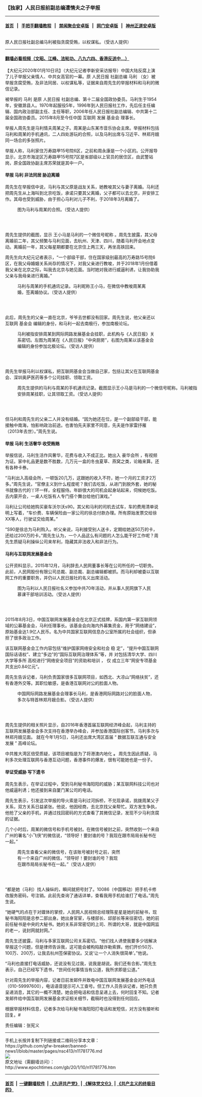 ### 【独家】人民日报前副总编遭情夫之子举报
------------------------

#### [首页](https://github.com/gfw-breaker/banned-news1/blob/master/README.md) &nbsp;&nbsp;|&nbsp;&nbsp; [手把手翻墙教程](https://github.com/gfw-breaker/guides/wiki) &nbsp;&nbsp;|&nbsp;&nbsp; [禁闻聚合安卓版](https://github.com/gfw-breaker/bn-android) &nbsp;&nbsp;|&nbsp;&nbsp; [网门安卓版](https://github.com/oGate2/oGate) &nbsp;&nbsp;|&nbsp;&nbsp; [神州正道安卓版](https://github.com/SzzdOgate/update) 



<div><img alt="" class="aligncenter wp-post-image" src="http://i.epochtimes.com/assets/uploads/2020/01/04FotoJet-600x400.jpg"/>
<div class="red16 caption">
 <p>
  原人民日报社副总编马利被指贪腐受贿，以权谋私。（受访人提供）
 </p>
</div>
</div><hr/>

#### [翻墙必看视频（文昭、江峰、法轮功、八九六四、香港反送中...）](https://github.com/gfw-breaker/banned-news1/blob/master/pages/link3.md)

<div><p>
 【大纪元2020年01月10日讯】（大纪元记者李新安采访报导）中国大陆反腐上演了儿子举报父亲情人、中共女高官的一幕。原
 <ok href="http://www.epochtimes.com/gb/tag/%E4%BA%BA%E6%B0%91%E6%97%A5%E6%8A%A5.html">
  人民日报
 </ok>
 社副总编
 <ok href="http://www.epochtimes.com/gb/tag/%E9%A9%AC%E5%88%A9.html">
  马利
 </ok>
 （女）被举报贪腐受贿，及非法同居、以权谋私等，证据来自周先生的举报材料和马利的微信记录。
</p>
<p>
 被举报的
 <ok href="http://www.epochtimes.com/gb/tag/%E9%A9%AC%E5%88%A9.html">
  马利
 </ok>
 是原
 <ok href="http://www.epochtimes.com/gb/tag/%E4%BA%BA%E6%B0%91%E6%97%A5%E6%8A%A5.html">
  人民日报
 </ok>
 社副总编、第十二届全国政协委员。马利生于1954年，安徽滁县人。1970年起服役5年，1996年到人民日报社工作，先后任主任编辑、国内政治部副主任、主任等职，2006年任人民日报社副总编辑、中共第十二届全国政协委员。2015年8月至今任中国
 <ok href="http://www.epochtimes.com/gb/tag/%E4%BA%92%E8%81%94%E7%BD%91.html">
  互联网
 </ok>
 发展
 <ok href="http://www.epochtimes.com/gb/tag/%E5%9F%BA%E9%87%91%E4%BC%9A.html">
  基金会
 </ok>
 理事长。
</p>
<p>
 举报人周先生是马利情夫周某之子。周某是山东某市音乐协会主席。举报材料包括马利和周某的手机通讯，二人四处游玩的合照，以及马利出席与习近平、林郑月娥同一场合的多张照片。
</p>
<p>
 举报人称，马利家住万寿路甲15号院6区，之前和周永康是一个小区的。公开报导显示，北京市海淀区万寿路甲15号院7区是省部级以上官员的居住区，由武警站岗，原全国政协副主席苏荣就是其中一户。
</p>
<h4 class="p1">
 举报
 <span class="s1">
  马利
 </span>
 非法同居 胁迫离婚
</h4>
<p class="p1">
 周先生在举报信中说，马利与其父原是战友关系，她教唆其父与妻子离婚。马利还把周先生从上海叫到北京吃饭，承诺只要其父离婚，父子都可以去北京，并安排工作。其母也受到威胁，由于担心马利对儿子不利，于2018年3月离婚了。
</p>
<figure class="wp-caption aligncenter" id="attachment_11798979" style="width: 450px">
 <ok href="http://i.epochtimes.com/assets/uploads/2020/01/007FotoJet-1_meitu_9.jpg">
  <img alt="" class="size-medium wp-image-11798979" src="http://i.epochtimes.com/assets/uploads/2020/01/007FotoJet-1_meitu_9-450x300.jpg"/>
 </ok>
 <br/><figcaption class="wp-caption-text">
  图为马利与周某的合照。（受访人提供）
 </figcaption><br/>
</figure><br/>
<p>
 周先生提供的截图，显示
 <span class="s1">
  王小马是马利的一个微信号昵称
 </span>
 。周先生披露，其父母离婚前二年，其父频繁与马利见面，去杭州、天津、四川，随着马利开会地点变动。离婚前一年，其父每星期都要在北京住上两三天，再坐高铁回来。
</p>
<p class="p1">
 周先生向大纪元记者表示，“一个部级干部，住在国家级别最高的万寿路15号院6区，在我父母婚姻关系尚存的情况下，对我父亲进行教唆，并于2018年1月份借着我父亲在北京之际，叫我去北京与她见面。当时她对我进行威逼利诱，让我协助我父亲与我母亲进行离婚。”
</p>
<figure class="wp-caption aligncenter" id="attachment_11782772" style="width: 429px">
 <ok href="http://i.epochtimes.com/assets/uploads/2020/01/01FotoJet-1_meitu_1.jpg">
  <img alt="" class="wp-image-11782772" src="http://i.epochtimes.com/assets/uploads/2020/01/01FotoJet-1_meitu_1-450x262.jpg"/>
 </ok>
 <br/><figcaption class="wp-caption-text">
  马利与周某的手机通讯记录。马利昵称王小马，在微信中教唆周某离婚，签离婚协议。（受访人提供）
 </figcaption><br/>
</figure><br/>
<p class="p1" style="text-align: left;">
 此后，周先生的父亲一直在北京，爷爷去世都没有回家。周先生说，他父亲还以
 <ok href="http://www.epochtimes.com/gb/tag/%E4%BA%92%E8%81%94%E7%BD%91.html">
  互联网
 </ok>
 <ok href="http://www.epochtimes.com/gb/tag/%E5%9F%BA%E9%87%91%E4%BC%9A.html">
  基金会
 </ok>
 编辑的身份，和马利一起去南极行，参加南极论坛。
</p>
<figure class="wp-caption aligncenter" id="attachment_11798682" style="width: 450px">
 <ok href="http://i.epochtimes.com/assets/uploads/2020/01/003FotoJet_meitu_2.jpg">
  <img alt="" class="size-medium wp-image-11798682" src="http://i.epochtimes.com/assets/uploads/2020/01/003FotoJet_meitu_2-450x300.jpg"/>
 </ok>
 <br/><figcaption class="wp-caption-text">
  马利被指安排周某到网际网路发展基金会挂职，此机构与《人民日报》关系密切。左图为周某在《人民日报》“中央厨房”，右图为周某以该基金会编辑的身份参加北极论坛。（受访人提供）
 </figcaption><br/>
</figure><br/>
<p class="p1" style="text-align: left;">
 周先生举报马利以权谋私，把互联网基金会当做自己家，包括让其父在互联网基金会、深圳奥萨医药等多个公司挂职、领取工资。
</p>
<figure class="wp-caption aligncenter" id="attachment_11798909" style="width: 600px">
 <ok href="http://i.epochtimes.com/assets/uploads/2020/01/008FotoJet_meitu_5.jpg">
  <img alt="" class="wp-image-11798909 size-large" src="http://i.epochtimes.com/assets/uploads/2020/01/008FotoJet_meitu_5-600x280.jpg"/>
 </ok>
 <br/><figcaption class="wp-caption-text">
  周先生提供的马利与周某的手机通讯记录。截图显示王小马是马利的一个微信号昵称。马利被指安排周某挂职，让其领取工资。（受访人提供）
 </figcaption><br/>
</figure><br/>
<p class="p1" style="text-align: left;">
 但马利和周先生的父亲二人并没有结婚。“因为她还在位，是一个副部级干部，能接触中南海，怕影响政治前途。也害怕先夫家里不同意，先夫是作家雷抒雁（2013年去世）。”周先生说。
</p>
<h4 class="p1" style="text-align: left;">
 举报
 <span class="s1">
  马利
 </span>
 生活奢华 收受贿赂
</h4>
<p class="p1" style="text-align: left;">
 举报信说，马利生活作风奢华，花费与收入不成正比。她出入
 <ok href="http://www.epochtimes.com/gb/tag/%E8%B1%AA%E5%8D%8E%E4%BC%9A%E6%89%80.html">
  豪华会所
 </ok>
 ，有视频为证。家中礼品更是数不胜数，几万元一盒的冬虫夏草、燕窝之类，论箱来算。还有各种卡券。
</p>
<p class="p1" style="text-align: left;">
 “马利出入高级会所，一顿饭20几万，这跟她的收入不符，她一个月的工资才2万多。”周先生说，“官僚主义到什么程度呢？我们去吃饭，从进门到脱外套，她的秘书就像古代的丫环一样，全程服侍。年龄很大的司机会起身站起来，伺候她吃饭。去内蒙开会，一桌人吃饭有人专门搭个舞台给他们演戏。”
</p>
<p class="p1" style="text-align: left;">
 马利让公司给她购买豪车沃尔沃s90。其父和马利的司机去试车，车的费用清单说明上写着，“车价费、车辆保险由一家公司的徐总付款办理。所有原始发票交给徐XX等人，行驶证交给周某。”
</p>
<p class="p1" style="text-align: left;">
 “S90是徐总为马利购入。听父亲说，马利接受别人送卡，定期给她送50万的卡，还给过200万的卡。”周先生认为，一个人品这么有问题的人怎么能干好工作呢？周先生质疑马利操纵公司来牟利，隐藏其非法收入和非法行为。
</p>
<h4 class="p1" style="text-align: left;">
 马利与互联网发展基金会
</h4>
<p class="p1" style="text-align: left;">
 公开资料显示，2015年12月，马利辞去人民网董事长等在公司所任的一切职务。此前，人民网股份有限公司总裁、副总裁、副总编辑都被抓。而马利却被委以互联网工作的重要职务，并仍以人民日报社的名义出席活动。
</p>
<figure class="wp-caption aligncenter" id="attachment_11798953" style="width: 450px">
 <ok href="http://i.epochtimes.com/assets/uploads/2020/01/008FotoJet-1_meitu_8.jpg">
  <img alt="" class="size-medium wp-image-11798953" src="http://i.epochtimes.com/assets/uploads/2020/01/008FotoJet-1_meitu_8-450x300.jpg"/>
 </ok>
 <br/><figcaption class="wp-caption-text">
  图为马利以人民日报社名义参加中共70年活动，并从事人民网旗下人民慕课干部培训活动。（受访人提供）
 </figcaption><br/>
</figure><br/>
<p class="p1" style="text-align: left;">
 2015年8月3日，中国互联网发展基金会在北京正式挂牌，系国内第一家互联网领域的公募基金会，马利任理事长。该基金会向海内外募集资金，用于“网络建设”，原始基金达1.9亿人民币。名为中共国家互联网信息办公室所属的社会组织，但承担了很多政治工作。
</p>
<p class="p1" style="text-align: left;">
 该互联网基金会工作内容包括“维护国家网络安全和社会
 <span class="s4">
  稳
 </span>
 定”，“提升中国互联网国际话语权”、建立“多边”的“国际互联网治理体系”等，并
 <span class="s1">
  对包括清华大学、四川大学等多所
 </span>
 高校进行“网络安全项目”的资助和培训
 <span class="s1">
  ，
  <span class="s1">
   仅
  </span>
  <span class="s1">
   成立三年“网安专项基金共支出0.84亿元”。
  </span>
 </span>
</p>
<p class="p1" style="text-align: left;">
 周先生告诉记者，马利负责国家很多互联网项目，如西北、大凉山“网络扶贫”，还有香港外交等。其职位敏感，是香港互联网对公的脸面人物。
</p>
<figure class="wp-caption aligncenter" id="attachment_11782827" style="width: 450px">
 <ok href="http://i.epochtimes.com/assets/uploads/2020/01/02FotoJet-1.jpg">
  <img alt="" class="size-medium wp-image-11782827" src="http://i.epochtimes.com/assets/uploads/2020/01/02FotoJet-1-450x300.jpg"/>
 </ok>
 <br/><figcaption class="wp-caption-text">
  中国网际网路发展基金会理事长马利，是香港网际网路对公的脸面人物，多次与特首林郑月娥合影。（受访人提供）
 </figcaption><br/>
</figure><br/>
<p class="p1">
 周先生提供的相关照片显示，自2016年香港首届互联网经济峰会起，马利主持的互联网发展基金会多次支持在香港举办峰会，并参加香港国际创客节。马利多次与林郑月娥见面。
 <span class="s1">
  就在今年1月5日，马利还出席大湾区首届
 </span>
 <span class="s2">
  “
 </span>
 <span class="s1">
  数据互联互通与安全发展
 </span>
 <span class="s2">
  ”
 </span>
 <span class="s1">
  高峰论坛。
 </span>
</p>
<p>
 中共推大湾区倍受质疑，该项目被指是为了将港澳内地化
 <span class="s3">
  <b>
   。
  </b>
 </span>
 周先生因此质疑，马利多次处理互联网与香港互动问题，香港事件的爆发，很有可能她也是一份子。
 <span class="s1">
  <br/>
 </span>
</p>
<h4 class="p1" style="text-align: left;">
 举证受威胁 写下遗书
</h4>
<p class="p1" style="text-align: left;">
 周先生表示，在举证过程中，受到马利秘书海阳阳的威胁；某互联网科技公司也对他威逼利诱；他还接到来自厦门某公司的电话。
</p>
<p class="p1" style="text-align: left;">
 周先生表示，引发这次举报的导火索是马利过河拆桥，不兑现承诺，挑拨周某父子关系，双方关系日益紧张。他说，他因经商，去北京找父亲帮忙。双方发生争执，他抢了父亲的手机，并通过找回密码的方式查看了其微信记录，发现不少马利贪腐的证据。
</p>
<p class="p1" style="text-align: left;">
 几个小时后，周某的微信号和手机号被封。在微信号被封之前，突然收到一个来自广州的署名“小飞侠”的微信说，“领导好！要封谁的号？我现在跟市局局长秘书在一起。”
</p>
<figure class="wp-caption aligncenter" id="attachment_11782853" style="width: 338px">
 <ok href="http://i.epochtimes.com/assets/uploads/2020/01/03FotoJet.jpg">
  <img alt="" class="wp-image-11782853" src="http://i.epochtimes.com/assets/uploads/2020/01/03FotoJet-450x300.jpg"/>
 </ok>
 <br/><figcaption class="wp-caption-text">
  周先生查看父亲的微信号，在该账号被封号之前，突然有一个来自广州的微信，“领导好！要封谁的号？我现在跟市局局长秘书在一起。”（受访人提供）
 </figcaption><br/>
</figure><br/>
<p>
 “都是她（马利）找人操纵的，瞬间就把号封了。10086（中国移动）把手机卡修改服务密码，号注销。此前先查询了通话详单，查看我用手机给谁打了电话。”周先生说。
</p>
<p>
 “她硬气的点在于对媒体的掌控，人民网人民视频总经理陈星星是她的前秘书，现秘书海阳阳是总参二部出身。她出身官宦，与楼部长、邱部长等来往密切，她的前前任秘书是中央的大秘书。她的关系非常密切的上司、所谓的大哥，就是中国网监的老一，说封网就封网。”
</p>
<p>
 周先生还披露，马利与多家互联网公司关系密切。“他们找人诱使我要多少钱解决举报这个问题，但是律师告诉我，这可能会被构陷敲诈勒索罪。他们开价50万、100万、200万，让我去杭州签保密协议。又说‘让一个人消失很简单’。”他说。
</p>
<p>
 “马利也直接打电话威胁，还说没有见过我，说我是胡说。我们还有合影。”周先生表示，自己已经写下遗书，“世间任何事情当有公道，我所求即是公道。”
</p>
<p class="p1">
 针对周先生的举报内容，记者日前发邮件并致电中国互联网发展基金会对外电话（010-59997600），电话语音提示可人工查号。但工作人员告诉记者，她只负责呈递消息，其它的一概不清楚。她会把电话和信息呈递上去，何时回复不知。记者发邮件给中国互联网发展基金求证相关细节，截稿时也没得到任何回应。
</p>
<p>
 根据举报材料信息，记者多次给马利秘书海阳阳打电话和发短信，对方没有接听和回复。#
</p>
<p>
 责任编辑：张宪义
</p>
</div>
<hr/>
手机上长按并复制下列链接或二维码分享本文章：<br/>
https://github.com/gfw-breaker/banned-news1/blob/master/pages/nsc413/n11781776.md <br/>
<a href='https://github.com/gfw-breaker/banned-news1/blob/master/pages/nsc413/n11781776.md'><img src='https://github.com/gfw-breaker/banned-news1/blob/master/pages/nsc413/n11781776.md.png'/></a> <br/>
原文地址（需翻墙访问）：http://www.epochtimes.com/gb/20/1/10/n11781776.htm


------------------------
#### [首页](https://github.com/gfw-breaker/banned-news1/blob/master/README.md) &nbsp;|&nbsp; [一键翻墙软件](https://github.com/gfw-breaker/nogfw/blob/master/README.md) &nbsp;| [《九评共产党》](https://github.com/gfw-breaker/9ping.md/blob/master/README.md#九评之一评共产党是什么) | [《解体党文化》](https://github.com/gfw-breaker/jtdwh.md/blob/master/README.md) | [《共产主义的终极目的》](https://github.com/gfw-breaker/gczydzjmd.md/blob/master/README.md)


<img src='http://gfw-breaker.win/banned-news/pages/nsc413/n11781776.md' width='0px' height='0px'/>